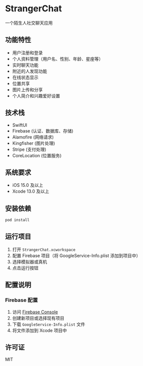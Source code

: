 # StrangerChat

一个陌生人社交聊天应用

## 功能特性

- 用户注册和登录
- 个人资料管理（用户名、性别、年龄、星座等）
- 实时聊天功能
- 附近的人发现功能
- 在线状态显示
- 位置共享
- 图片上传和分享
- 个人简介和兴趣爱好设置

## 技术栈

- SwiftUI
- Firebase (认证、数据库、存储)
- Alamofire (网络请求)
- Kingfisher (图片处理)
- Stripe (支付处理)
- CoreLocation (位置服务)

## 系统要求

- iOS 15.0 及以上
- Xcode 13.0 及以上

## 安装依赖

```bash
pod install
```

## 运行项目

1. 打开 `StrangerChat.xcworkspace`
2. 配置 Firebase 项目（将 GoogleService-Info.plist 添加到项目中）
3. 选择模拟器或真机
4. 点击运行按钮

## 配置说明

### Firebase 配置
1. 访问 [Firebase Console](https://console.firebase.google.com)
2. 创建新项目或选择现有项目
3. 下载 `GoogleService-Info.plist` 文件
4. 将文件添加到 Xcode 项目中

## 许可证

MIT

